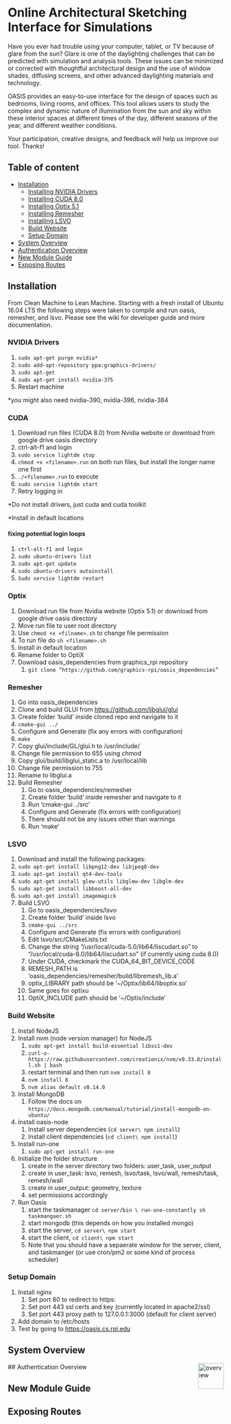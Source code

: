Online Architectural Sketching Interface for Simulations
======================

Have you ever had trouble using your computer, tablet, or TV because of glare from the sun? Glare is one of the daylighting challenges that can be predicted with simulation and analysis tools. These issues can be minimized or corrected with thoughtful architectural design and the use of window shades, diffusing screens, and other advanced daylighting materials and technology.

OASIS provides an easy-to-use interface for the design of spaces such as bedrooms, living rooms, and offices. This tool allows users to study the complex and dynamic nature of illumination from the sun and sky within these interior spaces at different times of the day, different seasons of the year, and different weather conditions.

Your participation, creative designs, and feedback will help us improve our tool. Thanks!

## Table of content

- [Installation](#installation)
    - [Installing NVIDIA Drivers](#nvidia-drivers)
    - [Installing CUDA 8.0](#cuda)
    - [Installing Optix 5.1](#optix)
    - [Installing Remesher](#remesher)
    - [Installing LSVO](#lsvo)
    - [Build Website](#build-website)
    - [Setup Domain](#setup-domain)
- [System Overview](#system-overview)
- [Authentication Overview](#authentication-overview)
- [New Module Guide](#new-module-guide)
- [Exposing Routes](#exposing-routes)

    
## Installation

From Clean Machine to Lean Machine. Starting with a fresh install of Ubuntu 16.04 LTS the following steps were taken to compile and run oasis, remesher, and lsvo. Please see the wiki for developer guide and more documentation.

### NVIDIA Drivers
1.  `sudo apt-get purge nvidia*`
1.  `sudo add-apt-repository ppa:graphics-drivers/`
1.  `sudo apt-get`
1.  `sudo apt-get install nvidia-375`
1. Restart machine

*you might also need nvidia-390, nvidia-396, nvidia-384

### CUDA
1. Download run files (CUDA 8.0) from Nvidia website or download from google drive oasis directory
1. ctrl-alt-f1 and login 
1. `sudo service lightdm stop`
1. `chmod +x <filename>.run` on both run files, but install the longer name one first
1. `./<filename>.run` to execute
1. `sudo service lightdm start`
1. Retry logging in

*Do not install drivers, just cuda and cuda toolkit

*Install in default locations

#### fixing potential login loops

1. `ctrl-alt-f1 and login`
1. `sudo ubuntu-drivers list`   
1. `sudo apt-get update` 
1. `sudo ubuntu-drivers autoinstall `    
1. `Sudo service lightdm restart`

### Optix
1. Download run file from Nvidia website (Optix 5.1) or download from google drive oasis directory
1. Move run file to user root directory
1. Use `chmod +x <filname>.sh` to change file permission
1. To run file do `sh <filename>.sh`
1. Install in default location
1. Rename folder to OptiX
1. Download oasis_dependencies from graphics_rpi repository
    1. `git clone “https://github.com/graphics-rpi/oasis_dependencies”`

### Remesher
1. Go into oasis_dependencies
1. Clone and build GLUI  from https://github.com/libglui/glui
1. Create folder ‘build’ inside cloned repo and navigate to it
1. `cmake-gui ../`
1. Configure and Generate (fix any errors with configuration)
1. `make`
1. Copy glui/include/GL/glui.h to /usr/include/
1. Change file permission to 655 using chmod
1. Copy glui/build/libglui_static.a to /usr/local/lib
1. Change file permission to 755
1. Rename to libglui.a
1. Build Remesher 
    1. Go to oasis_dependencies/remesher
    1. Create folder ‘build’ inside remesher and navigate to it
    1. Run ‘cmake-gui ../src’
    1. Configure and Generate (fix errors with configuration)
    1. There should not be any issues other than warnings
    1. Run ‘make’

### LSVO
1. Download and install the following packages:
1. `sudo apt-get install libpng12-dev libjpeg8-dev`
1. `sudo apt-get install qt4-dev-tools`
1. `sudo apt-get install glew-utils libglew-dev libglm-dev`    
1. `sudo apt-get install libboost-all-dev`
1. `sudo apt-get install imagemagick`
1. Build LSVO
    1. Go to oasis_dependencies/lsvo 
    1. Create folder ‘build’ inside lsvo
    1. `cmake-gui ../src`
    1. Configure and Generate (fix errors with configuration)
    1. Edit lsvo/src/CMakeLists.txt
    1. Change the string “/usr/local/cuda-5.0/lib64/liscudart.so” to “/usr/local/cuda-8.0/lib64/liscudart.so” (if currently using cuda 8.0)
    1. Under CUDA, checkmark the CUDA_64_BIT_DEVICE_CODE
    1. REMESH_PATH is ‘oasis_dependencies/remesher/build/libremesh_lib.a’
    1. optix_LIBRARY path should be ‘~/Optix/lib64/liboptix.so’
    1. Same goes for optixu
    1. OptiX_INCLUDE path should be ‘~/Optix/include’

### Build Website
1. Install NodeJS
1. Install nvm (node version manager) for NodeJS 
    1. `sudo apt-get install build-essential libss1-dev`
    1. `curl-o-https://raw.githubusercontent.com/creationix/nvm/v0.33.8/install.sh | bash`
    1. restart terminal and then run `nvm install 8`
    1. `nvm install 8`
    1. `nvm alias default v8.14.0`
1. Install MongoDB 
    1. Follow the docs on `https://docs.mongodb.com/manual/tutorial/install-mongodb-on-ubuntu/`
1. Install oasis-node
    1. Install server dependencies (`cd server\ npm install`)
    1. Install client dependencies (`cd client\ npm install`)
1. Install run-one
    1. `sudo apt-get install run-one`
1. Initialize the folder structure 
    1. create in the server directory two folders: user_task, user_output
    1. create in user_task: lsvo, remesh, lsvo/task, lsvo/wall, remesh/task, remesh/wall
    1. create in user_output: geometry, texture
    1. set permissions accordingly
1. Run Oasis
    1. start the taskmanager `cd server/bin \ run-one-constantly sh taskmangaer.sh`
    1. start mongodb (this depends on how you installed mongo)
    1. start the server, `cd server\ npm start`
    1. start the client, `cd client\ npm start`
    1. Note that you should have a sepaerate window for the server, client, and taskmanger (or use cron/pm2 or some kind of process scheduler)
    
### Setup Domain
1. Install nginx
    1. Set port 80 to redirect to https:
    1. Set port 443 ssl certs and key (currently located in apache2/ssl)
    1. Set port 443 proxy path to 127.0.0.1:3000 (default for client server)
1. Add domain to /etc/hosts
1. Test by going to https://oasis.cs.rpi.edu

## System Overview
<div><img src="" alt="overview" title="overview" align="right" height="60"/></div>
## Authentication Overview

## New Module Guide

## Exposing Routes
